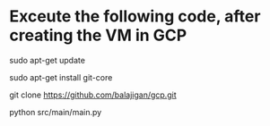 
# Exceute the following code, after creating the VM in GCP

sudo apt-get update

sudo apt-get install git-core

git clone https://github.com/balajigan/gcp.git

python src/main/main.py

